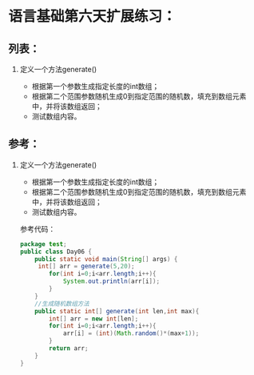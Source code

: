 # 语言基础第六天扩展练习：

## 列表：

1. 定义一个方法generate()

    - 根据第一个参数生成指定长度的int数组；
    - 根据第二个范围参数随机生成0到指定范围的随机数，填充到数组元素中，并将该数组返回；
    - 测试数组内容。

## 参考：

1. 定义一个方法generate()

    - 根据第一个参数生成指定长度的int数组；
    - 根据第二个范围参数随机生成0到指定范围的随机数，填充到数组元素中，并将该数组返回；
    - 测试数组内容。

   参考代码：

   ```java
   package test;
   public class Day06 {
       public static void main(String[] args) {
   		int[] arr = generate(5,20);
           for(int i=0;i<arr.length;i++){
               System.out.println(arr[i]);
           }
       }
       //生成随机数组方法
       public static int[] generate(int len,int max){
           int[] arr = new int[len];
           for(int i=0;i<arr.length;i++){
               arr[i] = (int)(Math.random()*(max+1));
           }
           return arr;
       }
   }
   ```

